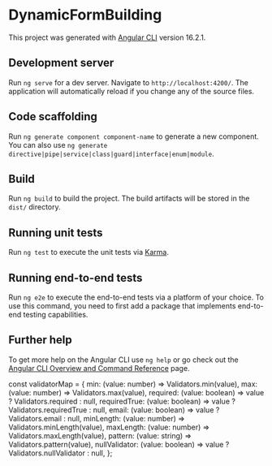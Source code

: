 # DynamicFormBuilding

This project was generated with [Angular CLI](https://github.com/angular/angular-cli) version 16.2.1.

## Development server

Run `ng serve` for a dev server. Navigate to `http://localhost:4200/`. The application will automatically reload if you change any of the source files.

## Code scaffolding

Run `ng generate component component-name` to generate a new component. You can also use `ng generate directive|pipe|service|class|guard|interface|enum|module`.

## Build

Run `ng build` to build the project. The build artifacts will be stored in the `dist/` directory.

## Running unit tests

Run `ng test` to execute the unit tests via [Karma](https://karma-runner.github.io).

## Running end-to-end tests

Run `ng e2e` to execute the end-to-end tests via a platform of your choice. To use this command, you need to first add a package that implements end-to-end testing capabilities.

## Further help

To get more help on the Angular CLI use `ng help` or go check out the [Angular CLI Overview and Command Reference](https://angular.io/cli) page.

const validatorMap = {
  min: (value: number) => Validators.min(value),
  max: (value: number) => Validators.max(value),
  required: (value: boolean) => value ? Validators.required : null,
  requiredTrue: (value: boolean) => value ? Validators.requiredTrue : null,
  email: (value: boolean) => value ? Validators.email : null,
  minLength: (value: number) => Validators.minLength(value),
  maxLength: (value: number) => Validators.maxLength(value),
  pattern: (value: string) => Validators.pattern(value),
  nullValidator: (value: boolean) => value ? Validators.nullValidator : null,
};
